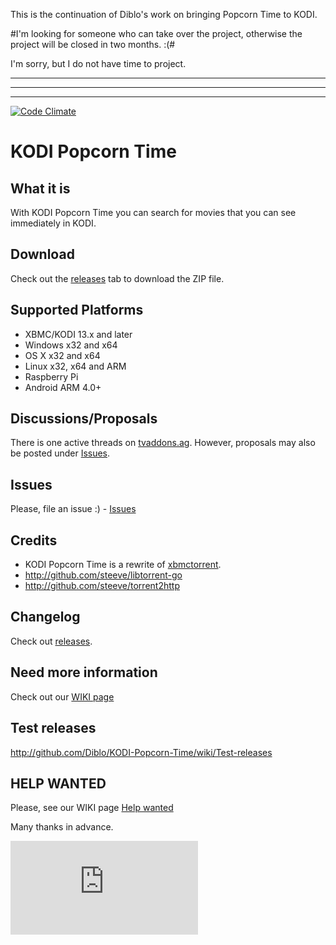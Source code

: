 This is the continuation of Diblo's work on bringing Popcorn Time to KODI.

#I'm looking for someone who can take over the project, otherwise the project will be closed in two months. :(#

I'm sorry, but I do not have time to project.

<hr><hr><hr>



[![Code Climate](https://codeclimate.com/github/Diblo/KODI-Popcorn-Time/badges/gpa.svg)](https://codeclimate.com/github/Diblo/KODI-Popcorn-Time)
# KODI Popcorn Time #

## What it is ##
With KODI Popcorn Time you can search for movies that you can see immediately in KODI.

## Download ##
Check out the [releases](http://github.com/Diblo/KODI-Popcorn-Time/releases) tab to download the ZIP file.

## Supported Platforms ##
* XBMC/KODI 13.x and later
* Windows x32 and x64
* OS X x32 and x64
* Linux x32, x64 and ARM
* Raspberry Pi
* Android ARM 4.0+

## Discussions/Proposals ##
There is one active threads on [tvaddons.ag](http://forums.tvaddons.ag/threads/32586-KODI-Popcorn-Time?p=271031). However, proposals may also be posted under [Issues](http://github.com/Diblo/KODI-Popcorn-Time/issues).

## Issues ##
Please, file an issue :) - [Issues](http://github.com/Diblo/KODI-Popcorn-Time/issues)

## Credits ##
* KODI Popcorn Time is a rewrite of [xbmctorrent](http://github.com/steeve/xbmctorrent).
* http://github.com/steeve/libtorrent-go
* http://github.com/steeve/torrent2http

## Changelog ##
Check out [releases](http://github.com/Diblo/KODI-Popcorn-Time/releases).

## Need more information ##
Check out our [WIKI page](http://github.com/Diblo/KODI-Popcorn-Time/wiki/Welcome-to-the-KODI-Popcorn-Time-wiki!)

## Test releases ##
http://github.com/Diblo/KODI-Popcorn-Time/wiki/Test-releases

## HELP WANTED ##
Please, see our WIKI page [Help wanted](http://github.com/Diblo/KODI-Popcorn-Time/wiki/Help-wanted)

Many thanks in advance.

[![Analytics](https://ga-beacon.appspot.com/UA-63872919-1/KODI-Popcorn-Time/readme.md)](https://github.com/igrigorik/ga-beacon)
